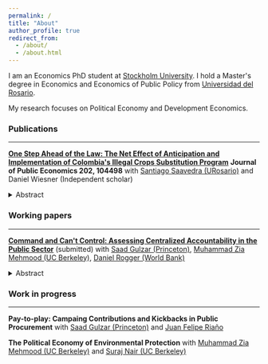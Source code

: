 ```yaml
---
permalink: /
title: "About"
author_profile: true
redirect_from: 
  - /about/
  - /about.html
---
```


I am an Economics PhD student at [Stockholm University](https://www.su.se/department-of-economics/). I hold a Master's degree in Economics and Economics of Public Policy from [Universidad del Rosario](https://urosario.edu.co/facultad-de-economia). 

My research focuses on Political Economy and Development Economics.

### Publications
-------------------------

[**One Step Ahead of the Law: The Net Effect of Anticipation and Implementation of Colombia's Illegal Crops Substitution Program**](https://www.sciencedirect.com/science/article/pii/S0047272721001341) **Journal of Public Economics 202, 104498** with [Santiago Saavedra (URosario)](https://sites.google.com/view/santiago-saavedra/home) and Daniel Wiesner (Independent scholar) 

<details><summary>Abstract</summary>Pre-announced policies often generate unintended consequences due to individuals’ acting to take advantage of the policy conditions. Little is known about the extent to which unintended consequences from the early announcement of a policy can be larger than the implementation effect, especially in contexts of weak state capacity. We use detailed 1 km grid square data on coca cultivation to estimate the net effect of the announcement and implementation of coca crop substitution payments in Colombia. Our fine-grain data also enable us to estimate geographical spillovers of the program to non-targeted neighboring areas. Using a difference-in-differences empirical strategy, we find that program recipients reduced coca acreage. Surprisingly, the reduction in neighboring grid areas is of a similar magnitude. However, the effectiveness was reduced by half, because farmers increased coca cultivation in order to be eligible for the program after the announcement and before implementation. But the policy’s net effect is negative: due to weak state capacity, the program could not be implemented in every region of the country.</details>
        
### Working papers
-------------------------
[**Command and Can't Control: Assessing Centralized Accountability in the Public Sector**](http://juanfladino.github.io/files/Gulzar_etal_2025_CommandAndControl.pdf) (submitted) with [Saad Gulzar (Princeton)](https://saadgulzar.com/), [Muhammad Zia Mehmood (UC Berkeley)](https://www.ziamehmood.com/), [Daniel Rogger (World Bank)](https://www.danrogger.com/) 
<details><summary>Abstract</summary>A long-established approach to management in government has been the transmission of information up a hierarchy, centralized decision-making, and centralized accountability; colloquially known as `command and control'. This paper examines the effectiveness of a centralized accountability system implemented at scale in Punjab, Pakistan. The scheme automatically identified poorly performing jurisdictions for the attention of central management. We find that greater flagging and corresponding de facto punishments had negligible impact on school or student outcomes. We use detailed data on key elements of the education production function to show that command-and-control approaches to managing the general public sector do not induce bureaucratic action towards improvements in government performance.</details>
     
### Work in progress
-------------------------
**Pay-to-play: Campaing Contributions and Kickbacks in Public Procurement** with [Saad Gulzar (Princeton)](https://saadgulzar.com/) and [Juan Felipe Riaño](https://www.juanfeliperiano.com/)

**The Political Economy of Environmental Protection** with [Muhammad Zia Mehmood (UC Berkeley)](https://www.ziamehmood.com/) and [Suraj Nair (UC Berkeley)](https://surajrn.github.io/)



